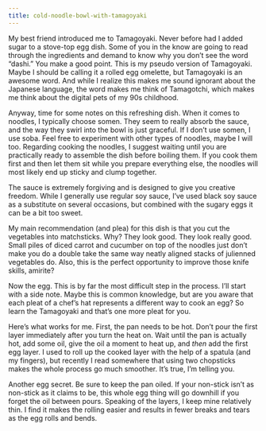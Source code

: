 ```yaml
---
title: cold-noodle-bowl-with-tamagoyaki
---
```

My best friend introduced me to Tamagoyaki. Never before had I added sugar to a stove-top egg dish. Some of you in the know are going to read through the ingredients and demand to know why you don’t see the word “dashi.” You make a good point. This is my pseudo version of Tamagoyaki. Maybe I should be calling it a rolled egg omelette, but Tamagoyaki is an awesome word. And while I realize this makes me sound ignorant about the Japanese language, the word makes me think of Tamagotchi, which makes me think about the digital pets of my 90s childhood.

Anyway, time for some notes on this refreshing dish. When it comes to noodles, I typically choose somen. They seem to really absorb the sauce, and the way they swirl into the bowl is just graceful. If I don’t use somen, I use soba. Feel free to experiment with other types of noodles, maybe I will too. Regarding cooking the noodles, I suggest waiting until you are practically ready to assemble the dish before boiling them. If you cook them first and then let them sit while you prepare everything else, the noodles will most likely end up sticky and clump together.

The sauce is extremely forgiving and is designed to give you creative freedom. While I generally use regular soy sauce, I’ve used black soy sauce as a substitute on several occasions, but combined with the sugary eggs it can be a bit too sweet.

My main recommendation (and plea) for this dish is that you cut the vegetables into matchsticks. Why? They look good. They look really good. Small piles of diced carrot and cucumber on top of the noodles just don’t make you do a double take the same way neatly aligned stacks of julienned vegetables do. Also, this is the perfect opportunity to improve those knife skills, amirite? 

Now the egg. This is by far the most difficult step in the process. I’ll start with a side note. Maybe this is common knowledge, but are you aware that each pleat of a chef’s hat represents a different way to cook an egg? So learn the Tamagoyaki and that’s one more pleat for you. 

Here’s what works for me. First, the pan needs to be hot. Don’t pour the first layer immediately after you turn the heat on. Wait until the pan is actually hot, add some oil, give the oil a moment to heat up, and <em>then</em> add the first egg layer. I used to roll up the cooked layer with the help of a spatula (and my fingers), but recently I read somewhere that using two chopsticks makes the whole process go much smoother. It’s true, I’m telling you.

Another egg secret. Be sure to keep the pan oiled. If your non-stick isn’t as non-stick as it claims to be, this whole egg thing will go downhill if you forget the oil between pours. Speaking of the layers, I keep mine relatively thin. I find it makes the rolling easier and results in fewer breaks and tears as the egg rolls and bends.
